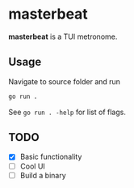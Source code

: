 # masterbeat

**masterbeat** is a TUI metronome.

## Usage

Navigate to source folder and run

```bash
go run .
```

See `go run . -help` for list of flags.

## TODO

- [x] Basic functionality
- [ ] Cool UI
- [ ] Build a binary
